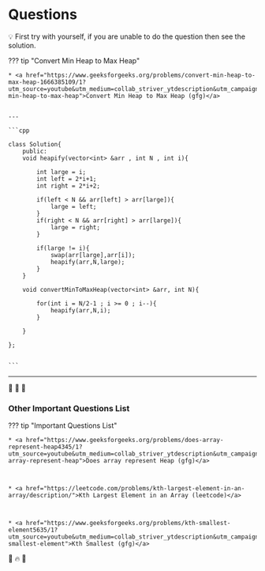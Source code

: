 # Questions

💡 First try with yourself, if you are unable to do the question then see the solution.



??? tip "Convert Min Heap to Max Heap"

    * <a href="https://www.geeksforgeeks.org/problems/convert-min-heap-to-max-heap-1666385109/1?utm_source=youtube&utm_medium=collab_striver_ytdescription&utm_campaign=convert-min-heap-to-max-heap">Convert Min Heap to Max Heap (gfg)</a>


    ---

    ```cpp

    class Solution{
        public:
        void heapify(vector<int> &arr , int N , int i){
            
            int large = i;
            int left = 2*i+1;
            int right = 2*i+2;
            
            if(left < N && arr[left] > arr[large]){
                large = left;
            }
            if(right < N && arr[right] > arr[large]){
                large = right;
            }
            
            if(large != i){
                swap(arr[large],arr[i]);
                heapify(arr,N,large);
            }
        }

        void convertMinToMaxHeap(vector<int> &arr, int N){
            
            for(int i = N/2-1 ; i >= 0 ; i--){
                heapify(arr,N,i);
            }
                
        }
        
    };


    ```






---

🥇 🥇 🥇


### Other Important Questions List

??? tip "Important Questions List"


    * <a href="https://www.geeksforgeeks.org/problems/does-array-represent-heap4345/1?utm_source=youtube&utm_medium=collab_striver_ytdescription&utm_campaign=does-array-represent-heap">Does array represent Heap (gfg)</a>



    * <a href="https://leetcode.com/problems/kth-largest-element-in-an-array/description/">Kth Largest Element in an Array (leetcode)</a>



    * <a href="https://www.geeksforgeeks.org/problems/kth-smallest-element5635/1?utm_source=youtube&utm_medium=collab_striver_ytdescription&utm_campaign=kth-smallest-element">Kth Smallest (gfg)</a>




    



💯 🔥 🚀